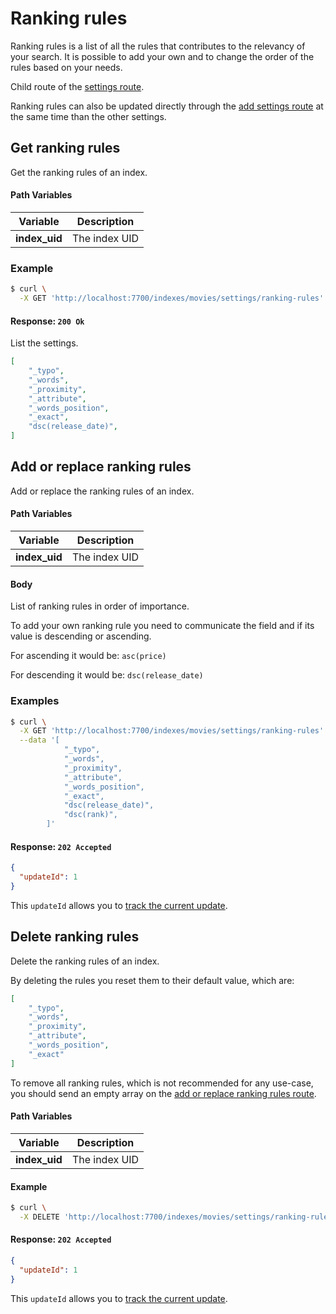 # Ranking rules

Ranking rules is a list of all the rules that contributes to the relevancy of your search. It is possible to add your own and to change the order of the rules based on your needs.

Child route of the [settings route](/references/settings.md).

Ranking rules can also be updated directly through the [add settings route](/references/settings.md#add-settings) at the same time than the other settings.

## Get ranking rules

<RouteHighlighter method="GET" route="/indexes/:index_uid/settings/ranking-rules" />

Get the ranking rules of an index.

#### Path Variables

| Variable          | Description           |
|-------------------|-----------------------|
| **index_uid**         | The index UID |

### Example

```bash
$ curl \
  -X GET 'http://localhost:7700/indexes/movies/settings/ranking-rules'
```

#### Response: `200 Ok`

List the settings.

```json
[
    "_typo",
    "_words",
    "_proximity",
    "_attribute",
    "_words_position",
    "_exact",
    "dsc(release_date)",
]
```

## Add or replace ranking rules

<RouteHighlighter method="POST" route="/indexes/:index_uid/settings/ranking-rules" />

Add or replace the ranking rules of an index.

#### Path Variables

| Variable          | Description           |
|-------------------|-----------------------|
| **index_uid**         | The index UID |

#### Body

List of ranking rules in order of importance.

To add your own ranking rule you need to communicate the field and if its value is descending or ascending.

For ascending it would be: `asc(price)`

For descending it would be: `dsc(release_date)`

### Examples

```bash
$ curl \
  -X GET 'http://localhost:7700/indexes/movies/settings/ranking-rules' \
  --data '[
            "_typo",
            "_words",
            "_proximity",
            "_attribute",
            "_words_position",
            "_exact",
            "dsc(release_date)",
            "dsc(rank)",
        ]'
```

#### Response: `202 Accepted`

```json
{
  "updateId": 1
}
```
This `updateId` allows you to [track the current update](/references/updates.md).

## Delete ranking rules

<RouteHighlighter method="DELETE" route="/indexes/:index_uid/settings/ranking-rules"/>

Delete the ranking rules of an index.

By deleting the rules you reset them to their default value, which are:

```json
[
    "_typo",
    "_words",
    "_proximity",
    "_attribute",
    "_words_position",
    "_exact"
]
```
To remove all ranking rules, which is not recommended for any use-case, you should send an empty array on the [add or replace ranking rules route](/references/ranking_rules.md#add-or-replace-ranking-rules).

#### Path Variables

| Variable          | Description           |
|-------------------|-----------------------|
| **index_uid**         | The index UID |

#### Example
```bash
$ curl \
  -X DELETE 'http://localhost:7700/indexes/movies/settings/ranking-rules'
```

#### Response: `202 Accepted`

```json
{
  "updateId": 1
}
```
This `updateId` allows you to [track the current update](/references/updates.md).
